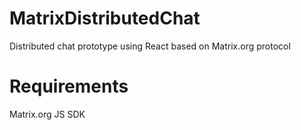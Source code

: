 # MatrixDistributedChat
Distributed chat prototype using React based on Matrix.org protocol

# Requirements
Matrix.org JS SDK
